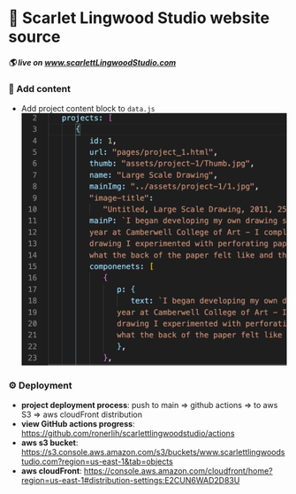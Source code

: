 # 📓 Scarlet Lingwood Studio website source

##### 🌎 live on [ www.scarlettLingwoodStudio.com ](www.scarlettLingwoodStudio.com)

### 🎨 Add content
   - Add project content block to `data.js`
![data.js](assets/add_content.png) 

### ⚙️ Deployment
- **project deployment process**: push to main => github actions => to aws S3 => aws cloudFront distribution
- **view GitHub actions progress**: https://github.com/ronerlih/scarlettlingwoodstudio/actions
-  **aws s3 bucket**: https://s3.console.aws.amazon.com/s3/buckets/www.scarlettlingwoodstudio.com?region=us-east-1&tab=objects
-  **aws cloudFront**: https://console.aws.amazon.com/cloudfront/home?region=us-east-1#distribution-settings:E2CUN6WAD2D83U

